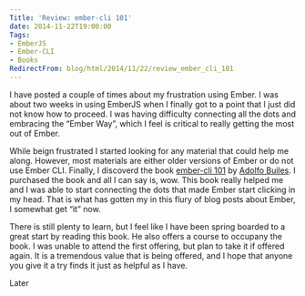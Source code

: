 ```yaml
---
Title: 'Review: ember-cli 101'
date: 2014-11-22T19:00:00
Tags:
- EmberJS
- Ember-CLI
- Books
RedirectFrom: blog/html/2014/11/22/review_ember_cli_101
---
```


I have posted a couple of times about my frustration using Ember. I was about two weeks in using EmberJS when I finally got to a point that I just did not know how to proceed. I was having difficulty connecting all the dots and embracing the “Ember Way”, which I feel is critical to really getting the most out of Ember.

While beign frustrated I started looking for any material that could help me along. However, most materials are either older versions of Ember or do not use Ember CLI. Finally, I discoverd the book [ember-cli 101](https://leanpub.com/ember-cli-101) by [Adolfo Builes](http://blog.abuiles.com/). I purchased the book and all I can say is, wow. This book really helped me and I was able to start connecting the dots that made Ember start clicking in my head. That is what has gotten my in this flury of blog posts about Ember, I somewhat get “it” now.

There is still plenty to learn, but I feel like I have been spring boarded to a great start by reading this book. He also offers a course to occupany the book. I was unable to attend the first offering, but plan to take it if offered again. It is a tremendous value that is being offered, and I hope that anyone you give it a try finds it just as helpful as I have.

Later
